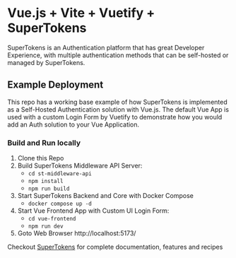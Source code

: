 # Vue.js  + Vite + Vuetify + SuperTokens
SuperTokens is an Authentication platform that has great Developer Experience,
with multiple authentication methods that can be self-hosted or managed by SuperTokens.

## Example Deployment
This repo has a working base example of how SuperTokens is implemented as a Self-Hosted Authentication solution with Vue.js.  The default Vue App is used with a custom Login Form by Vuetify to demonstrate how you would add an Auth solution to your Vue Application. 

### Build and Run locally
1. Clone this Repo
2. Build SuperTokens Middleware API Server:
    - ``` cd st-middleware-api ```
    - ``` npm install ```
    - ``` npm run build ```
3. Start SuperTokens Backend and Core with Docker Compose
    - ``` docker compose up -d ```
4. Start Vue Frontend App with Custom UI Login Form: 
    - ``` cd vue-frontend ```
    - ``` npm run dev ```
5. Goto Web Browser http://localhost:5173/


Checkout [SuperTokens](https://supertokens.com/) for complete documentation, features and recipes